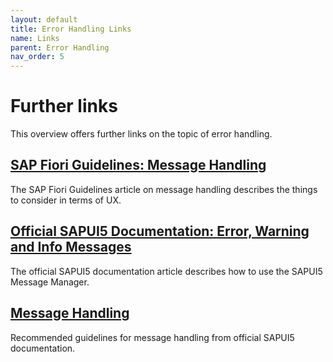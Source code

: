 ```yaml
---
layout: default
title: Error Handling Links
name: Links
parent: Error Handling
nav_order: 5
---
```


# Further links

This overview offers further links on the topic of error handling.

## [SAP Fiori Guidelines: Message Handling](https://experience.sap.com/fiori-design-web/messaging/)

The SAP Fiori Guidelines article on message handling describes the things to consider in terms of UX.  

## [Official SAPUI5 Documentation: Error, Warning and Info Messages](https://sapui5.hana.ondemand.com/#/topic/62b1481d3e084cb49dd30956d183c6a0)

The official SAPUI5 documentation article describes how to use the SAPUI5 Message Manager.

## [Message Handling](https://sapui5.hana.ondemand.com/sdk/#/topic/f5df293b96dc41699b8b357e9bcf7ed6)

Recommended guidelines for message handling from official SAPUI5 documentation.